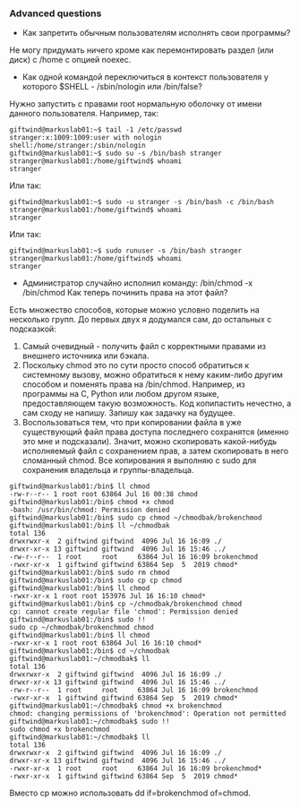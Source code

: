 ### Advanced questions

* Как запретить обычным пользователям исполнять свои программы?

Не могу придумать ничего кроме как перемонтировать раздел (или диск) с /home с опцией noexec.

* Как одной командой переключиться в контекст пользователя у которого $SHELL - /sbin/nologin или /bin/false?

Нужно запустить c правами root нормальную оболочку от имени данного пользователя. Например, так:

```
giftwind@markuslab01:~$ tail -1 /etc/passwd
stranger:x:1009:1009:user with nologin shell:/home/stranger:/sbin/nologin
giftwind@markuslab01:~$ sudo su -s /bin/bash stranger
stranger@markuslab01:/home/giftwind$ whoami
stranger
```

Или так:
```
giftwind@markuslab01:~$ sudo -u stranger -s /bin/bash -c /bin/bash
stranger@markuslab01:/home/giftwind$ whoami
stranger
```

Или так:
```
giftwind@markuslab01:~$ sudo runuser -s /bin/bash stranger
stranger@markuslab01:/home/giftwind$ whoami
stranger
```

* Администратор случайно исполнил команду: /bin/chmod -x /bin/chmod
Как теперь починить права на этот файл?

Есть множество способов, которые можно условно поделить на несколько групп. До первых двух я додумался сам, до остальных с подсказкой:
1. Самый очевидный - получить файл с корректными правами из внешнего источника или бэкапа.
2. Поскольку chmod это по сути просто способ обратиться к системному вызову, можно обратиться к нему каким-либо другим способом и поменять права на /bin/chmod. Например, из программы на C, Python или любом другом языке, предоставляющем такую возможность. Код копипастить нечестно, а сам сходу не напишу. Запишу как задачку на будущее.
3. Воспользоваться тем, что при копировании файла в уже существующий файл права доступа последнего сохранятся (именно это мне и подсказали). Значит, можно скопировать какой-нибудь исполняемый файл с сохранением прав, а затем скопировать в него сломанный chmod. Все копирования я выполняю с sudo для сохранения владельца и группы-владельца.
```
giftwind@markuslab01:/bin$ ll chmod
-rw-r--r-- 1 root root 63864 Jul 16 00:38 chmod
giftwind@markuslab01:/bin$ chmod +x chmod
-bash: /usr/bin/chmod: Permission denied
giftwind@markuslab01:/bin$ sudo cp chmod ~/chmodbak/brokenchmod
giftwind@markuslab01:/bin$ ll ~/chmodbak
total 136
drwxrwxr-x  2 giftwind giftwind  4096 Jul 16 16:09 ./
drwxr-xr-x 13 giftwind giftwind  4096 Jul 16 15:46 ../
-rw-r--r--  1 root     root     63864 Jul 16 16:09 brokenchmod
-rwxr-xr-x  1 giftwind giftwind 63864 Sep  5  2019 chmod*
giftwind@markuslab01:/bin$ sudo rm chmod
giftwind@markuslab01:/bin$ sudo cp cp chmod
giftwind@markuslab01:/bin$ ll chmod
-rwxr-xr-x 1 root root 153976 Jul 16 16:10 chmod*
giftwind@markuslab01:/bin$ cp ~/chmodbak/brokenchmod chmod
cp: cannot create regular file 'chmod': Permission denied
giftwind@markuslab01:/bin$ sudo !!
sudo cp ~/chmodbak/brokenchmod chmod
giftwind@markuslab01:/bin$ ll chmod
-rwxr-xr-x 1 root root 63864 Jul 16 16:10 chmod*
giftwind@markuslab01:/bin$ cd ~/chmodbak
giftwind@markuslab01:~/chmodbak$ ll
total 136
drwxrwxr-x  2 giftwind giftwind  4096 Jul 16 16:09 ./
drwxr-xr-x 13 giftwind giftwind  4096 Jul 16 15:46 ../
-rw-r--r--  1 root     root     63864 Jul 16 16:09 brokenchmod
-rwxr-xr-x  1 giftwind giftwind 63864 Sep  5  2019 chmod*
giftwind@markuslab01:~/chmodbak$ chmod +x brokenchmod
chmod: changing permissions of 'brokenchmod': Operation not permitted
giftwind@markuslab01:~/chmodbak$ sudo !!
sudo chmod +x brokenchmod
giftwind@markuslab01:~/chmodbak$ ll
total 136
drwxrwxr-x  2 giftwind giftwind  4096 Jul 16 16:09 ./
drwxr-xr-x 13 giftwind giftwind  4096 Jul 16 15:46 ../
-rwxr-xr-x  1 root     root     63864 Jul 16 16:09 brokenchmod*
-rwxr-xr-x  1 giftwind giftwind 63864 Sep  5  2019 chmod*
```

Вместо cp можно использовать dd if=brokenchmod of=chmod.
